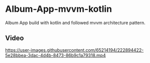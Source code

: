 # Album-App-mvvm-kotlin
Album App build with kotlin and followed mvvm architecture pattern.

## Video

https://user-images.githubusercontent.com/65214194/222894422-5e28bbea-3dac-4d4b-8473-86b9c1a79318.mp4
